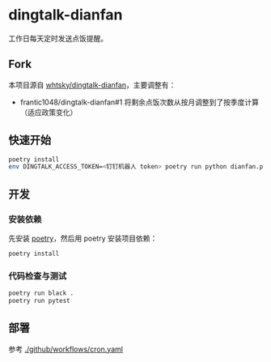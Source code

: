 # dingtalk-dianfan

工作日每天定时发送点饭提醒。

## Fork

本项目源自 [whtsky/dingtalk-dianfan](https://github.com/whtsky/dingtalk-dianfan)，主要调整有：

- frantic1048/dingtalk-dianfan#1 将剩余点饭次数从按月调整到了按季度计算（适应政策变化）

## 快速开始

```sh
poetry install
env DINGTALK_ACCESS_TOKEN=<钉钉机器人 token> poetry run python dianfan.py
```

## 开发

### 安装依赖

先安装 [poetry](https://python-poetry.org/)，然后用 poetry 安装项目依赖：

```sh
poetry install
```

### 代码检查与测试

```sh
poetry run black .
poetry run pytest
```

## 部署

参考 [./github/workflows/cron.yaml]()